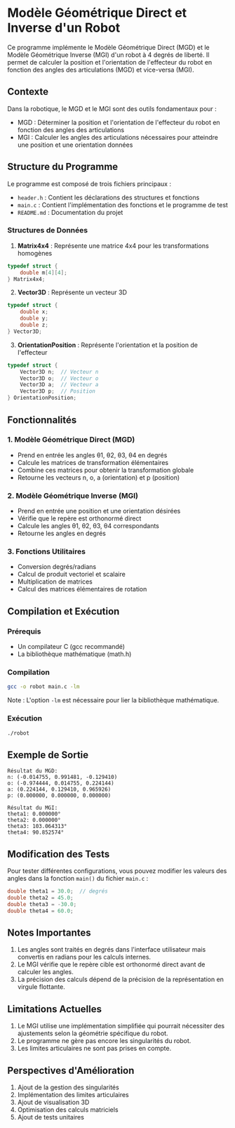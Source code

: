 # Modèle Géométrique Direct et Inverse d'un Robot

Ce programme implémente le Modèle Géométrique Direct (MGD) et le Modèle Géométrique Inverse (MGI) d'un robot à 4 degrés de liberté. Il permet de calculer la position et l'orientation de l'effecteur du robot en fonction des angles des articulations (MGD) et vice-versa (MGI).

## Contexte

Dans la robotique, le MGD et le MGI sont des outils fondamentaux pour :
- MGD : Déterminer la position et l'orientation de l'effecteur du robot en fonction des angles des articulations
- MGI : Calculer les angles des articulations nécessaires pour atteindre une position et une orientation données

## Structure du Programme

Le programme est composé de trois fichiers principaux :
- `header.h` : Contient les déclarations des structures et fonctions
- `main.c` : Contient l'implémentation des fonctions et le programme de test
- `README.md` : Documentation du projet

### Structures de Données

1. **Matrix4x4** : Représente une matrice 4x4 pour les transformations homogènes
```c
typedef struct {
    double m[4][4];
} Matrix4x4;
```

2. **Vector3D** : Représente un vecteur 3D
```c
typedef struct {
    double x;
    double y;
    double z;
} Vector3D;
```

3. **OrientationPosition** : Représente l'orientation et la position de l'effecteur
```c
typedef struct {
    Vector3D n;  // Vecteur n
    Vector3D o;  // Vecteur o
    Vector3D a;  // Vecteur a
    Vector3D p;  // Position
} OrientationPosition;
```

## Fonctionnalités

### 1. Modèle Géométrique Direct (MGD)
- Prend en entrée les angles θ1, θ2, θ3, θ4 en degrés
- Calcule les matrices de transformation élémentaires
- Combine ces matrices pour obtenir la transformation globale
- Retourne les vecteurs n, o, a (orientation) et p (position)

### 2. Modèle Géométrique Inverse (MGI)
- Prend en entrée une position et une orientation désirées
- Vérifie que le repère est orthonormé direct
- Calcule les angles θ1, θ2, θ3, θ4 correspondants
- Retourne les angles en degrés

### 3. Fonctions Utilitaires
- Conversion degrés/radians
- Calcul de produit vectoriel et scalaire
- Multiplication de matrices
- Calcul des matrices élémentaires de rotation

## Compilation et Exécution

### Prérequis
- Un compilateur C (gcc recommandé)
- La bibliothèque mathématique (math.h)

### Compilation
```bash
gcc -o robot main.c -lm
```
Note : L'option `-lm` est nécessaire pour lier la bibliothèque mathématique.

### Exécution
```bash
./robot
```

## Exemple de Sortie

```
Résultat du MGD:
n: (-0.014755, 0.991481, -0.129410)
o: (-0.974444, 0.014755, 0.224144)
a: (0.224144, 0.129410, 0.965926)
p: (0.000000, 0.000000, 0.000000)

Résultat du MGI:
theta1: 0.000000°
theta2: 0.000000°
theta3: 103.064313°
theta4: 90.852574°
```

## Modification des Tests

Pour tester différentes configurations, vous pouvez modifier les valeurs des angles dans la fonction `main()` du fichier `main.c` :

```c
double theta1 = 30.0;  // degrés
double theta2 = 45.0;
double theta3 = -30.0;
double theta4 = 60.0;
```

## Notes Importantes

1. Les angles sont traités en degrés dans l'interface utilisateur mais convertis en radians pour les calculs internes.
2. Le MGI vérifie que le repère cible est orthonormé direct avant de calculer les angles.
3. La précision des calculs dépend de la précision de la représentation en virgule flottante.

## Limitations Actuelles

1. Le MGI utilise une implémentation simplifiée qui pourrait nécessiter des ajustements selon la géométrie spécifique du robot.
2. Le programme ne gère pas encore les singularités du robot.
3. Les limites articulaires ne sont pas prises en compte.

## Perspectives d'Amélioration

1. Ajout de la gestion des singularités
2. Implémentation des limites articulaires
3. Ajout de visualisation 3D
4. Optimisation des calculs matriciels
5. Ajout de tests unitaires 